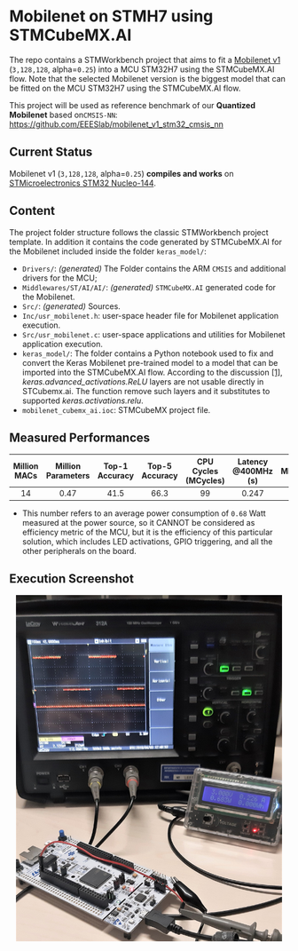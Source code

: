 # Mobilenet on STMH7 using STMCubeMX.AI

The repo contains a STMWorkbench project that aims to fit a [Mobilenet v1](https://github.com/tensorflow/models/blob/master/research/slim/nets/mobilenet_v1.md) (`3,128,128`, alpha=`0.25`) into a MCU STM32H7 using the STMCubeMX.AI flow. Note that the selected Mobilenet version is the biggest model that can be fitted on the MCU STM32H7 using the STMCubeMX.AI flow.

This project will be used as reference benchmark of our **Quantized Mobilenet** based on`CMSIS-NN`: https://github.com/EEESlab/mobilenet_v1_stm32_cmsis_nn

## Current Status
Mobilenet v1 (`3,128,128`, alpha=`0.25`) **compiles and works** on 
[STMicroelectronics STM32 Nucleo-144](https://www.st.com/en/evaluation-tools/nucleo-f429zi.html).

## Content
The project folder structure follows the classic STMWorkbench project template. In addition it contains the code generated by STMCubeMX.AI for the Mobilenet included inside the folder `keras_model/`:
- `Drivers/`: *(generated)* The Folder contains the ARM `CMSIS` and additional drivers for the MCU;
- `Middlewares/ST/AI/AI/`: *(generated)* `STMCubeMX.AI` generated code for the Mobilenet.
- `Src/`: *(generated)* Sources.
- `Inc/usr_mobilenet.h`: user-space header file for Mobilenet application execution.
- `Src/usr_mobilenet.c`: user-space applications and utilities for Mobilenet application execution.
- `keras_model/`: The folder contains a Python notebook used to fix and convert the Keras Mobilenet pre-trained model to a model that can be imported into the STMCubeMX.AI flow. According to the discussion [\[1\]](https://community.st.com/s/question/0D50X0000AVUpc1SQD/keras-import-not-implemented-unsupported-layer-type-relu), *keras.advanced_activations.ReLU* layers are not usable directly in STCubemx.ai. The function remove such layers and it substitutes to supported *keras.activations.relu*.
- `mobilenet_cubemx_ai.ioc`: STMCubeMX project file.

## Measured Performances
Million MACs | Million Parameters | Top-1 Accuracy| Top-5 Accuracy | CPU Cycles (MCycles)| Latency @400MHz (s)| MMACs/s | MMACs/s/W* |
:------------:|:----------:|:-------:|:-------:|:-------:|:-------:|:-------:|:-------:|
14|0.47|41.5|66.3|99|0.247|56.7|84.6|

* This number refers to an average power consumption of `0.68` Watt measured at the power source, so it CANNOT be considered as efficiency metric of the MCU, but it is the efficiency of this particular solution, which includes LED activations, GPIO triggering, and all the other peripherals on the board.

## Execution Screenshot
<p align="center">
  <img src="docs/screenshot.jpg" align="middle" width="480">
</p>

